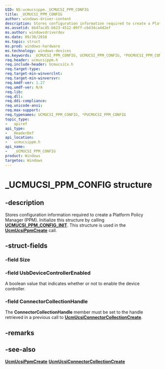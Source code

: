 ```yaml
---
UID: NS:ucmucsippm._UCMUCSI_PPM_CONFIG
title: _UCMUCSI_PPM_CONFIG
author: windows-driver-content
description: Stores configuration information required to create a Platform Policy Manager (PPM). 
ms.assetid: bb47ac45-b623-4512-89ff-cb434ca4d2ef
ms.author: windowsdriverdev
ms.date: 09/30/2018 
ms.topic: struct
ms.prod: windows-hardware
ms.technology: windows-devices
ms.keywords: _UCMUCSI_PPM_CONFIG, UCMUCSI_PPM_CONFIG, *PUCMUCSI_PPM_CONFIG, 
req.header: ucmucsippm.h
req.include-header: UcmucsiCx.h
req.target-type:
req.target-min-winverclnt:
req.target-min-winversvr:
req.kmdf-ver: 1.27
req.umdf-ver: N/A
req.lib:
req.dll:
req.ddi-compliance:
req.unicode-ansi:
req.max-support:
req.typenames: UCMUCSI_PPM_CONFIG, *PUCMUCSI_PPM_CONFIG
topic_type: 
-	apiref
api_type: 
-	HeaderDef
api_location: 
-	ucmucsippm.h
api_name: 
-	_UCMUCSI_PPM_CONFIG
product: Windows
targetos: Windows
---
```


# _UCMUCSI_PPM_CONFIG structure

## -description
Stores configuration information required to create a Platform Policy Manager (PPM). Initialize this structure by calling [**UCMUCSI_PPM_CONFIG_INIT**](nf-ucmucsippm-ucmucsi_ppm_config_init.md). This structure is used in the [**UcmUcsiPpmCreate**](nf-ucmucsippm-ucmucsippmcreate.md) call.

## -struct-fields

### -field Size
 
### -field UsbDeviceControllerEnabled
A boolean value that indicates whether or not to enable the device controller.  

### -field ConnectorCollectionHandle
The **ConnectorCollectionHandle** member must be set to the handle retrieved in a previous call to [**UcmUcsiConnectorCollectionCreate**](nf-ucmucsippm-ucmucsiconnectorcollectioncreate.md).

## -remarks

## -see-also

[**UcmUcsiPpmCreate**](nf-ucmucsippm-ucmucsippmcreate.md)
[**UcmUcsiConnectorCollectionCreate**](nf-ucmucsippm-ucmucsiconnectorcollectioncreate.md)